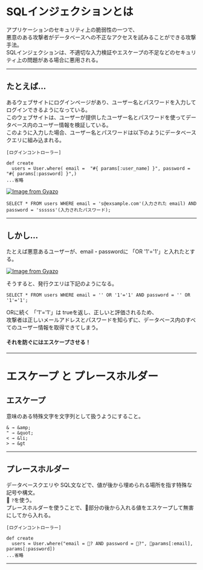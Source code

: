 # SQLインジェクションとは
アプリケーションのセキュリティ上の脆弱性の一つで、    
悪意のある攻撃者がデータベースへの不正なアクセスを試みることができる攻撃手法。    
SQLインジェクションは、不適切な入力検証やエスケープの不足などのセキュリティ上の問題がある場合に悪用される。
***

## たとえば...
あるウェブサイトにログインページがあり、ユーザー名とパスワードを入力してログインできるようになっている。  
このウェブサイトは、ユーザーが提供したユーザー名とパスワードを使ってデータベース内のユーザー情報を検証している。  
このように入力した場合、ユーザー名とパスワードは以下のようにデータベースクエリに組み込まれる。  

~~~
[ログインコントローラー]

def create
  users = User.where( email =  "#{ params[:user_name] }", password = "#{ params[:password] }",)
...省略
~~~
[![Image from Gyazo](https://i.gyazo.com/ca7cc981ddb822b9078c2221eecb9582.png)](https://gyazo.com/ca7cc981ddb822b9078c2221eecb9582)

~~~
SELECT * FROM users WHERE email = 's@exsample.com'(入力された email) AND password = 'ssssss'(入力されたパスワード);
~~~
***

## しかし...
たとえば悪意あるユーザーが、email・passwordに 「OR '1'='1'」と入れたとする。
  
[![Image from Gyazo](https://i.gyazo.com/e6e02c2fc4d1bfb2a7db743026d4a8ba.png)](https://gyazo.com/e6e02c2fc4d1bfb2a7db743026d4a8ba)

そうすると、発行クエリは下記のようになる。
~~~
SELECT * FROM users WHERE email = '' OR '1'='1' AND password = '' OR '1'='1';
~~~
ORに続く 「'1'='1'」は trueを返し、正しいと評価されるため、    
攻撃者は正しいメールアドレスとパスワードを知らずに、データベース内のすべてのユーザー情報を取得できてしまう。
  
#### それを防ぐにはエスケープさせる！
***

# エスケープ と プレースホルダー
## エスケープ
意味のある特殊文字を文字列として扱うようにすること。
~~~
& → &amp;
" → &quot;
< → &li;
> → &gt
~~~
***

## プレースホルダー
データベースクエリや SQL文などで、値が後から埋められる場所を指す特殊な記号や構文。  
🩷 `?`を使う。  
プレースホルダーを使うことで、🧡部分の後から入れる値をエスケープして無害にしてから入れる。
~~~
[ログインコントローラー]

def create
  users = User.where("email = 🩷? AND password = 🩷?", 🧡params[:email], params[:password])
...省略
~~~
***

